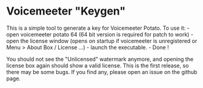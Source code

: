 Voicemeeter "Keygen"
====================
This is a simple tool to generate a key for Voicemeeter Potato. To use it:
    - open voicemeeter potato 64 (64 bit version is required for patch to work)
    - open the license window (opens on startup if voicemeeter is unregistered or Menu > About Box / License ...)
    - launch the executable.
    - Done !

You should not see the "Unlicensed" watermark anymore, and opening the license box again should show a valid license.
This is the first release, so there may be some bugs. If you find any, please open an issue on the github page.